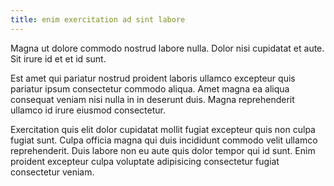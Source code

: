 ```yaml
---
title: enim exercitation ad sint labore
---
```


Magna ut dolore commodo nostrud labore nulla. Dolor nisi cupidatat et aute. Sit irure id et et id sunt.

Est amet qui pariatur nostrud proident laboris ullamco excepteur quis pariatur ipsum consectetur commodo aliqua. Amet magna ea aliqua consequat veniam nisi nulla in in deserunt duis. Magna reprehenderit ullamco id irure eiusmod consectetur.

Exercitation quis elit dolor cupidatat mollit fugiat excepteur quis non culpa fugiat sunt. Culpa officia magna qui duis incididunt commodo velit ullamco reprehenderit. Duis labore non eu aute quis dolor tempor qui id sunt. Enim proident excepteur culpa voluptate adipisicing consectetur fugiat consectetur veniam.
